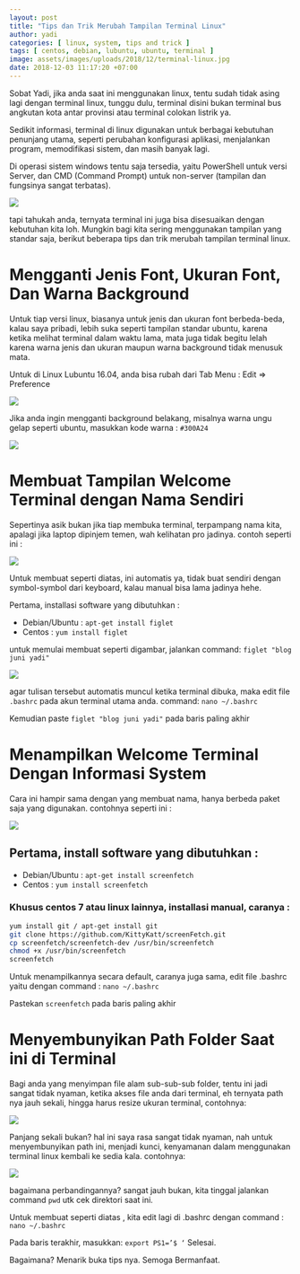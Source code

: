 ```yaml
---
layout: post
title: "Tips dan Trik Merubah Tampilan Terminal Linux"
author: yadi
categories: [ linux, system, tips and trick ]
tags: [ centos, debian, lubuntu, ubuntu, terminal ]
image: assets/images/uploads/2018/12/terminal-linux.jpg
date: 2018-12-03 11:17:20 +07:00
---
```


Sobat Yadi, jika anda saat ini menggunakan linux, tentu sudah tidak asing lagi dengan terminal linux, tunggu dulu, terminal disini bukan terminal bus angkutan kota antar provinsi atau terminal colokan listrik ya.

Sedikit informasi, terminal di linux digunakan untuk berbagai kebutuhan penunjang utama, seperti perubahan konfigurasi aplikasi, menjalankan program, memodifikasi sistem, dan masih banyak lagi.

Di operasi sistem windows tentu saja tersedia, yaitu PowerShell untuk versi Server, dan CMD (Command Prompt) untuk non-server (tampilan dan fungsinya sangat terbatas).

![](/assets/images/uploads/2018/12/power-shell.png)

tapi tahukah anda, ternyata terminal ini juga bisa disesuaikan dengan kebutuhan kita loh. Mungkin bagi kita sering menggunakan tampilan yang standar saja, berikut beberapa tips dan trik merubah tampilan terminal linux.

# Mengganti Jenis Font, Ukuran Font, Dan Warna Background
Untuk tiap versi linux, biasanya untuk jenis dan ukuran font berbeda-beda, kalau saya pribadi, lebih suka seperti tampilan standar ubuntu, karena ketika melihat terminal dalam waktu lama, mata juga tidak begitu lelah karena warna jenis dan ukuran maupun warna background tidak menusuk mata.

Untuk di Linux Lubuntu 16.04, anda bisa rubah dari Tab Menu : Edit => Preference

![](/assets/images/uploads/2018/12/terminal-lubuntu.png)

Jika anda ingin mengganti background belakang, misalnya warna ungu gelap seperti ubuntu, masukkan kode warna : `#300A24`

![](/assets/images/uploads/2018/12/terminal-ubuntu-ganti-warna.png)

# Membuat Tampilan Welcome Terminal dengan Nama Sendiri
Sepertinya asik bukan jika tiap membuka terminal, terpampang nama kita, apalagi jika laptop dipinjem temen, wah kelihatan pro jadinya. contoh seperti ini :

![](/assets/images/uploads/2018/12/terminal-linux-nama-sendiri.png)

Untuk membuat seperti diatas, ini automatis ya, tidak buat sendiri dengan symbol-symbol dari keyboard, kalau manual bisa lama jadinya hehe.

Pertama, installasi software yang dibutuhkan :
* Debian/Ubuntu : `apt-get install figlet`
* Centos : `yum install figlet`

untuk memulai membuat seperti digambar, jalankan command: `figlet "blog juni yadi"`

![](/assets/images/uploads/2018/12/contoh-fliget.png)

agar tulisan tersebut automatis muncul ketika terminal dibuka, maka edit file `.bashrc` pada akun terminal utama anda. command: `nano ~/.bashrc`

Kemudian paste `figlet "blog juni yadi"` pada baris paling akhir

# Menampilkan Welcome Terminal Dengan Informasi System
Cara ini hampir sama dengan yang membuat nama, hanya berbeda paket saja yang digunakan. contohnya seperti ini :

![](/assets/images/uploads/2018/12/terminal-linux-system-info.png)

## Pertama, install software yang dibutuhkan :
* Debian/Ubuntu : `apt-get install screenfetch`
* Centos : `yum install screenfetch`

### Khusus centos 7 atau linux lainnya, installasi manual, caranya :
```bash
yum install git / apt-get install git
git clone https://github.com/KittyKatt/screenFetch.git
cp screenfetch/screenfetch-dev /usr/bin/screenfetch
chmod +x /usr/bin/screenfetch
screenfetch
```

Untuk menampilkannya secara default, caranya juga sama, edit file .bashrc yaitu dengan command : `nano ~/.bashrc`

Pastekan `screenfetch` pada baris paling akhir

# Menyembunyikan Path Folder Saat ini di Terminal
Bagi anda yang menyimpan file alam sub-sub-sub folder, tentu ini jadi sangat tidak nyaman, ketika akses file anda dari terminal, eh ternyata path nya jauh sekali, hingga harus resize ukuran terminal, contohnya:

![](/assets/images/uploads/2018/12/terminal-long-path.png)

Panjang sekali bukan? hal ini saya rasa sangat tidak nyaman, nah untuk menyembunyikan path ini, menjadi kunci, kenyamanan dalam menggunakan terminal linux kembali ke sedia kala. contohnya:

![](/assets/images/uploads/2018/12/terminal-short-path.png)

bagaimana perbandingannya? sangat jauh bukan, kita tinggal jalankan command `pwd` utk cek direktori saat ini.

Untuk membuat seperti diatas , kita edit lagi di .bashrc dengan command : `nano ~/.bashrc`

Pada baris terakhir, masukkan: `export PS1=’$ ‘`
Selesai.

Bagaimana? Menarik buka tips nya. Semoga Bermanfaat.
